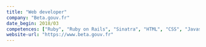 ```yaml
---
title: "Web developer"
company: "Beta.gouv.fr"
date_begin: 2018/03
competences: ["Ruby", "Ruby on Rails", "Sinatra", "HTML", "CSS", "Javascript", "OVH", "Accessibility RGAA", "W3C", "Web application security", "web development"]
website-url: "https://www.beta.gouv.fr"
---
```

